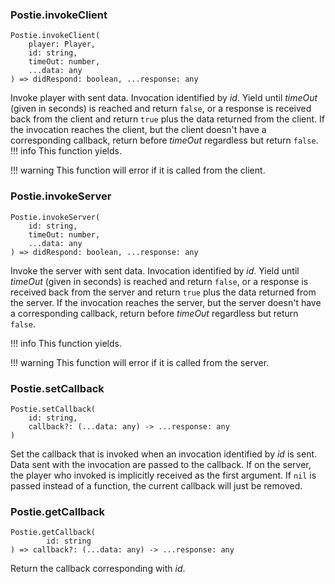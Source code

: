 ### Postie.invokeClient
```
Postie.invokeClient(
	player: Player,
	id: string,
	timeOut: number,
	...data: any
) => didRespond: boolean, ...response: any
```

Invoke player with sent data. Invocation identified by *id*. Yield until *timeOut* (given in seconds) is reached and return `false`, or a response is received back from the client and return `true` plus the data returned from the client. If the invocation reaches the client, but the client doesn't have a corresponding callback, return before *timeOut* regardless but return `false`.
!!! info
	This function yields.

!!! warning
	This function will error if it is called from the client.

### Postie.invokeServer
```
Postie.invokeServer(
	id: string,
	timeOut: number,
	...data: any
) => didRespond: boolean, ...response: any
```

Invoke the server with sent data. Invocation identified by *id*. Yield until *timeOut* (given in seconds) is reached and return `false`, or a response is received back from the server and return `true` plus the data returned from the server. If the invocation reaches the server, but the server doesn't have a corresponding callback, return before *timeOut* regardless but return `false`.

!!! info
	This function yields.

!!! warning
	This function will error if it is called from the server.

### Postie.setCallback
```
Postie.setCallback(
	id: string,
	callback?: (...data: any) -> ...response: any
)
```

Set the callback that is invoked when an invocation identified by *id* is sent. Data sent with the invocation are passed to the callback. If on the server, the player who invoked is implicitly received as the first argument. If `nil` is passed instead of a function, the current callback will just be removed.

### Postie.getCallback
```
Postie.getCallback(
		id: string
) => callback?: (...data: any) -> ...response: any
```

Return the callback corresponding with *id*.
